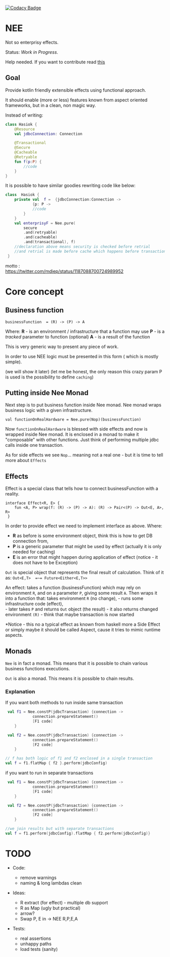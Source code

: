 [![Codacy Badge](https://api.codacy.com/project/badge/Grade/b7bc721d1d92494b90f5346b33dc398c)](https://www.codacy.com/manual/jarekratajski/nee?utm_source=github.com&amp;utm_medium=referral&amp;utm_content=neeffect/nee&amp;utm_campaign=Badge_Grade)

# NEE

Not so enterprisy effects.

Status: *Work in Progress*.

Help needed. If you want to contribute read [this](contributing.md)

## Goal

Provide kotlin friendly extensible effects using functional approach.

It should enable (more or less) features known from aspect oriented frameworks, 
but in a clean, non magic way. 

Instead of writing:

``` kotlin
class Hasiok {
    @Resource
    val jdbcConnection: Connection

    @Transactional
    @Secure
    @Cacheable
    @Retryable
    fun f(p:P) {
        //code
    }
}
```

It is possible to have similar goodies rewriting code like below:
```kotlin
class  Hasiok {
    private val  f =  {jdbcConnection:Connection ->
            {p: P ->
            //code
        }
    }
    val enterprisyF = Nee.pure(
        secure
        .and(retryable)
        .and(cacheable)
        .and(transactional), f)
    //declaration above means security is checked before retrial
    //and retrial is made before cache which happens before transaction 
 }
```

motto :  
https://twitter.com/mdiep/status/1187088700724989952

# Core concept

## Business function
```
businessFunction  = (R) -> (P) -> A 
```

Where:
 **R**  - is an environment / infrastructure that a function may use
 **P** - is a *tracked* parameter to function (optional)
 **A** - is a result of the function

This is very generic way to present any piece of work.

In order to use NEE logic must be presented in this form ( which is mostly simple).

(we will show it later)
(let me be honest, the only reason this crazy param P is used is the possibility to define `caching`)

## Putting inside Nee Monad

Next step is to put business function inside Nee monad.
Nee monad wraps business logic with a given infrastructure.

```
val functionOnRealHardware = Nee.pure(Nop)(businessFunction)
```

Now `functionOnRealHardware` is blessed with side effects and now is 
wrapped inside Nee monad. It is enclosed in a monad to make it "composable"
with other functions. Just think of performing multiple jdbc calls inside one transaction. 

As for side effects we see `Nop`... meaning not a real one - but it is time to tell more about `Effects`

## Effects

 Effect is a special class that tells how to connect businessFunction with a reality.
 
 ```
 interface Effect<R, E> {
     fun <A, P> wrap(f: (R) -> (P) -> A): (R) -> Pair<(P) -> Out<E, A>, R>
  }
```

In order to provide effect we need to implement interface as above.
Where:
 - **R** as before is some environment object, think this is how to get DB connection from,
 - **P** is a generic parameter that might be used by effect (actually it is only needed for caching)
 - **E** is an error that might happen during application of effect 
            (notice - it does not have to be Exception)
            
```Out``` is special object that represents the final result of calculation. 
Think of it as:  `Out<E,T>  =~= Future<Either<E,T>>`

An effect:
takes a function (businessFunction) which may rely on environment `R`, and on a  parameter `P`, 
giving  some result `A`. 
Then wraps it into a function that:
    takes environment `R` (no change),
      - runs some infrastructure code (effect),  
      - later takes `P` and returns `Out` object (the result)
      - it also returns  changed environment `(R)` - think that maybe transaction is now started            

*Notice  - this no a typical effect as known from haskell 
more a Side Effect or simply maybe it should be called Aspect, 
cause it tries to mimic runtime aspects.

## Monads

`Nee` is in fact a monad. This means that it is possible to chain various business functions executions.

`Out` is also a monad. This means it is possible to chain results.

### Explanation

If you want both methods to run inside same transaction 
```kotlin
 val f1 = Nee.constP(jdbcTransaction) {connection ->
            connection.prepareStatement()
            [F1 code]
    }

 val f2 = Nee.constP(jdbcTransaction) {connection ->
            connection.prepareStatement()
            [F2 code]
    }

// f has both logic of f1 and f2 enclosed in a single transaction
val f = f1.flatMap { f2 }.perform(jdbcConfig)
```

if you want to run in separate transactions
```kotlin
 val f1 = Nee.constP(jdbcTransaction) {connection ->
            connection.prepareStatement()
            [F1 code]
    }

 val f2 = Nee.constP(jdbcTransaction) {connection ->
            connection.prepareStatement()
            [F2 code]
    }

//we join results but with separate transactions
val f = f1.perform(jdbcConfig).flatMap { f2.perform(jdbcConfig)} 
```

# TODO
- Code:
    - remove warnings
    - naming & long lambdas clean 
    
 - Ideas:
    - R extract (for effect) - multiple db support
    - R as Map (ugly but practical)
    - arrow?
    - Swap P, E in  -> NEE R,P,E,A
    
- Tests:
    - real assertions
    - unhappy paths
    - load tests (sanity)
